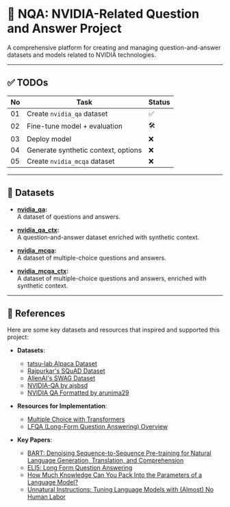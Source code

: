 # 🧠 **NQA: NVIDIA-Related Question and Answer Project**  

A comprehensive platform for creating and managing question-and-answer datasets and models related to NVIDIA technologies.  

---

## ✅ **TODOs**

| No | Task                                          | Status |
|----|----------------------------------------------|--------|
| 01 | Create `nvidia_qa` dataset                   | ✅     |
| 02 | Fine-tune model + evaluation                 | 🛠️     |
| 03 | Deploy model                                 | ❌     |
| 04 | Generate synthetic context, options          | ❌     |
| 05 | Create `nvidia_mcqa` dataset                 | ❌     |

---

## 📂 **Datasets**

- **[nvidia_qa](https://huggingface.co/datasets/locchh/nvidia_qa):**  
  A dataset of questions and answers.

- **[nvidia_qa_ctx]():**  
  A question-and-answer dataset enriched with synthetic context.

- **[nvidia_mcqa]():**  
  A dataset of multiple-choice questions and answers.

- **[nvidia_mcqa_ctx]():**  
  A dataset of multiple-choice questions and answers, enriched with synthetic context.

---

## 📖 **References**

Here are some key datasets and resources that inspired and supported this project:

- **Datasets**:  
  - [tatsu-lab Alpaca Dataset](https://huggingface.co/datasets/tatsu-lab/alpaca)  
  - [Rajpurkar's SQuAD Dataset](https://huggingface.co/datasets/rajpurkar/squad)  
  - [AllenAI's SWAG Dataset](https://huggingface.co/datasets/allenai/swag)  
  - [NVIDIA-QA by ajsbsd](https://huggingface.co/datasets/ajsbsd/nvidia-qa)  
  - [NVIDIA QA Formatted by arunima29](https://huggingface.co/datasets/arunima29/nvidia_qa_formatted)  

- **Resources for Implementation**:  
  - [Multiple Choice with Transformers](https://huggingface.co/docs/transformers/tasks/multiple_choice)  
  - [LFQA (Long-Form Question Answering) Overview](https://yjernite.github.io/lfqa.html)  

- **Key Papers**:  
  - [BART: Denoising Sequence-to-Sequence Pre-training for Natural Language Generation, Translation, and Comprehension](https://arxiv.org/pdf/1910.13461)  
  - [ELI5: Long Form Question Answering](https://arxiv.org/pdf/1907.09190)  
  - [How Much Knowledge Can You Pack Into the Parameters of a Language Model?](https://arxiv.org/pdf/2002.08910)  
  - [Unnatural Instructions: Tuning Language Models with (Almost) No Human Labor](https://arxiv.org/pdf/2212.09689)